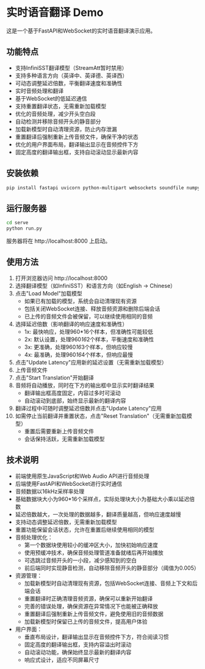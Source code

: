# 实时语音翻译 Demo

这是一个基于FastAPI和WebSocket的实时语音翻译演示应用。

## 功能特点

- 支持InfiniSST翻译模型（StreamAtt暂时禁用）
- 支持多种语言方向（英译中、英译德、英译西）
- 可动态调整延迟倍数，平衡翻译速度和准确性
- 实时音频处理和翻译
- 基于WebSocket的低延迟通信
- 支持重置翻译状态，无需重新加载模型
- 优化的音频处理，减少开头空白段
- 自动检测并移除音频开头的静音部分
- 加载新模型时自动清理资源，防止内存泄漏
- 重置翻译后强制重新上传音频文件，确保干净的状态
- 优化的用户界面布局，翻译输出显示在音频控件下方
- 固定高度的翻译输出框，支持自动滚动显示最新内容

## 安装依赖

```bash
pip install fastapi uvicorn python-multipart websockets soundfile numpy
```

## 运行服务器

```bash
cd serve
python run.py
```

服务器将在 http://localhost:8000 上启动。

## 使用方法

1. 打开浏览器访问 http://localhost:8000
2. 选择翻译模型（如InfiniSST）和语言方向（如English -> Chinese）
3. 点击"Load Model"加载模型
   - 如果已有加载的模型，系统会自动清理现有资源
   - 包括关闭WebSocket连接、释放音频资源和删除后端会话
   - 已上传的音频文件会被保留，可以继续使用相同的音频
4. 选择延迟倍数（影响翻译的响应速度和准确性）
   - 1x: 最快响应，处理960*16个样本，但准确性可能较低
   - 2x: 默认设置，处理960*16*2个样本，平衡速度和准确性
   - 3x: 更准确，处理960*16*3个样本，但响应较慢
   - 4x: 最准确，处理960*16*4个样本，但响应最慢
5. 点击"Update Latency"应用新的延迟设置（无需重新加载模型）
6. 上传音频文件
7. 点击"Start Translation"开始翻译
8. 音频将自动播放，同时在下方的输出框中显示实时翻译结果
   - 翻译输出框高度固定，内容过多时可滚动
   - 自动滚动到底部，始终显示最新的翻译内容
9. 翻译过程中可随时调整延迟倍数并点击"Update Latency"应用
10. 如需停止当前翻译并重置状态，点击"Reset Translation"（无需重新加载模型）
    - 重置后需要重新上传音频文件
    - 会话保持活跃，无需重新加载模型

## 技术说明

- 前端使用原生JavaScript和Web Audio API进行音频处理
- 后端使用FastAPI和WebSocket进行实时通信
- 音频数据以16kHz采样率处理
- 基础数据块大小为960*16个采样点，实际处理块大小为基础大小乘以延迟倍数
- 延迟倍数越大，一次处理的数据越多，翻译质量越高，但响应速度越慢
- 支持动态调整延迟倍数，无需重新加载模型
- 重置功能保留会话状态，允许在重置后继续使用相同的模型
- 音频处理优化：
  - 第一个数据块使用较小的缓冲区大小，加快初始响应速度
  - 使用预缓冲技术，确保音频处理管道准备就绪后再开始播放
  - 可选跳过音频开头的一小段，减少感知到的空白
  - 前后端同时实现静音检测，自动移除音频开头的静音部分（阈值为0.005）
- 资源管理：
  - 加载新模型时自动清理现有资源，包括WebSocket连接、音频上下文和后端会话
  - 重置翻译时正确清理音频资源，确保可以重新开始翻译
  - 完善的错误处理，确保资源在异常情况下也能被正确释放
  - 重置翻译后强制重新上传音频文件，避免使用旧的音频数据
  - 加载新模型时保留已上传的音频文件，提高用户体验
- 用户界面：
  - 垂直布局设计，翻译输出显示在音频控件下方，符合阅读习惯
  - 固定高度的翻译输出框，支持内容溢出时滚动
  - 自动滚动功能，确保始终显示最新的翻译内容
  - 响应式设计，适应不同屏幕尺寸 